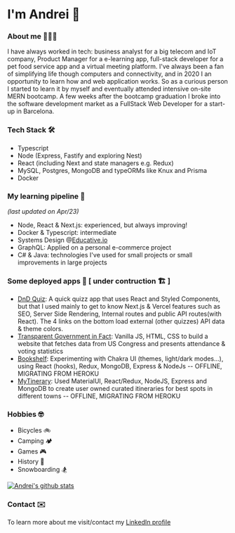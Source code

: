 # I'm Andrei 👋 

### About me 👨🏻‍💻

I have always worked in tech: business analyst for a big telecom and IoT company, Product Manager for a e-learning app, full-stack developer for a pet food service app and a virtual meeting platform. I've always been a fan of simplifying life though computers and connectivity, and in 2020 I an opportunity to learn how and web application works. So as a curious person I started to learn it by myself and eventually attended intensive on-site MERN bootcamp. A few weeks after the bootcamp graduation I broke into the software development market as a FullStack Web Developer for a start-up in Barcelona.

### Tech Stack 🛠
- Typescript
- Node (Express, Fastify and exploring Nest)
- React (including Next and state managers e.g. Redux)
- MySQL, Postgres, MongoDB and typeORMs like Knux and Prisma
- Docker

### My learning pipeline 🌱
*(last updated on Apr/23)*
- Node, React & Next.js: experienced, but always improving!
- Docker & Typescript: intermediate
- Systems Design @[Educative.io](https://www.educative.io/path/deep-dive-into-system-design-interview)
- GraphQL: Applied on a personal e-commerce project
- C# & Java: technologies I've used for small projects or small improvements in large projects

### Some deployed apps 🚀 [ under contruction 🏗️ ]

- [DnD Quiz](https://dnd-quiz.andrei-ce.vercel.app/): A quick quizz app that uses React and Styled Components, but that I used mainly to get to know Next.js & Vercel features such as SEO, Server Side Rendering, Internal routes and public API routes(with React). The 4 links on the bottom load external (other quizzes) API data & theme colors.
- [Transparent Government in Fact](https://andrei-ce.github.io/TGiF/): Vanilla JS, HTML, CSS to build a website that fetches data from US Congress and presents attendance & voting statistics
- [Bookshelf](https://bookshelf-ac.herokuapp.com/): Experimenting with Chakra UI (themes, light/dark modes...), using React (hooks), Redux, MongoDB, Express & NodeJs -- OFFLINE, MIGRATING FROM HEROKU
- [MyTinerary](https://mytinerary-ac.herokuapp.com/): Used MaterialUI, React/Redux, NodeJS, Express and MongoDB to create user owned curated itineraries for best spots in different towns -- OFFLINE, MIGRATING FROM HEROKU


### Hobbies 🤓
- Bicycles 🚲 
- Camping 🏕
- Games 🎮
- History 📖
- Snowboarding 🏂

[![Andrei's github stats](https://github-readme-stats.vercel.app/api?username=andrei-ce)](https://github.com/andrei-ce/github-readme-stats)

### Contact ✉️
To learn more about me visit/contact my [LinkedIn profile](https://www.linkedin.com/in/andreice/)
